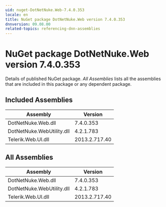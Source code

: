 ```yaml
---
uid: nuget-DotNetNuke.Web-7.4.0.353
locale: en
title: NuGet package DotNetNuke.Web version 7.4.0.353
dnnversion: 09.08.00
related-topics: referencing-dnn-assemblies
---
```


# NuGet package DotNetNuke.Web version 7.4.0.353
Details of published NuGet package.
*All Assemblies* lists all the assemblies that are included in this package or any dependent package.

## Included Assemblies

|Assembly|Version|
|---|---|
|DotNetNuke.Web.dll|7.4.0.353|
|DotNetNuke.WebUtility.dll|4.2.1.783|
|Telerik.Web.UI.dll|2013.2.717.40|

## All Assemblies

|Assembly|Version|
|---|---|
|DotNetNuke.Web.dll|7.4.0.353|
|DotNetNuke.WebUtility.dll|4.2.1.783|
|Telerik.Web.UI.dll|2013.2.717.40|

